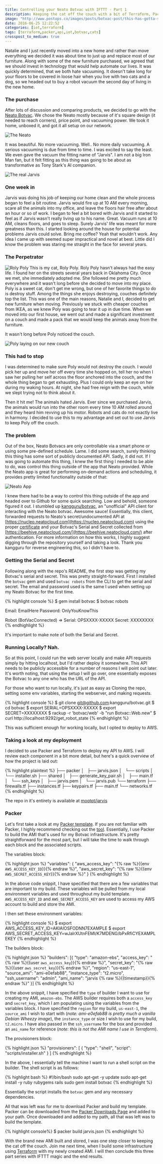 ```yaml
---
title: Controlling your Neato Botvac with IFTTT - Part 1
description: Keeping the cat off the couch with a bit of Terraform, Packer, and IFTTT magic
image: "http://www.postops.co/images/posts/botvac-post/this-has-gotta-stop.jpg"
date: 2016-06-25 12:22:52
categories: [iot,terraform]
tags: [terraform,packer,api,iot,botvac,cats]
crosspost_to_medium: true
---
```


Natalie and I just recently moved into a new home and rather than move everything we decided it was about time to just up and replace most of our furniture. Along with some of the new furniture purchased, we agreed that we should invest in technology that would help automate our lives. It was quickly determined, that we both hate vacuuming. It doesn't take long for your floors to be covered in loose hair when you live with two cats and a dog, so we headed out to buy a robot vacuum the second day of living in the new home.

### The purchase
After lots of discussion and comparing products, we decided to go with the [Neato Botvac](https://amzn.com/B0168KHVZW). We chose the Neato mostly because of it's square design (it needed to reach corners), price point, and vacuuming power. We took it home, unboxed it, and got it all setup on our network.

![The Neato](/images/posts/botvac-post/botvac.jpg)

It was beautiful. No more vacuuming. Well.. No more daily vacuuming. A serious vacuuming is due from time to time. I was excited to say the least. We even gave the vacuum the fitting name of "Jarvis". I am not a big Iron Man fan, but it felt fitting as this thing was going to be about as transformative as Tony Stark's AI companion.

![The real Jarvis](/images/posts/botvac-post/real-jarvis.jpg)

### One week in
Jarvis was doing his job of keeping our home clean and the whole process began to feel a bit routine. Jarvis would fire up at 10 AM every morning, scare all the animals into my office, and leave the floors hair free after about an hour or so of work. I began to feel a bit bored with Jarvis and it started to feel as if Jarvis wasn't really living up to his name. Great. Vacuum runs at 10 AM, cleans floors, and goes to sleep. Surely Jarvis' life was meant for more greatness than this. I started looking around the house for potential problems Jarvis could solve. Bring me coffee? Yeah that wouldn't work. Any idea I came up with seemed super impractical and novel at best. Little did I know the problem was staring me straight in the face for several years.

### The Perpetrator
![Roly Poly](/images/posts/botvac-post/the-perpetrator.jpg)
This is my cat, Roly Poly. Roly Poly hasn't always had the easy life. I found her on the streets several years back in Oklahoma City. Once we met, she immediately adopted me. She followed me pretty much everywhere and it wasn't long before she decided to move into my place. Poly is a sweet cat, don't get me wrong, but one of her favorite things to do is destroy stuff. Among the things she enjoys destroying, couches definitely top the list. This was one of the main reasons, Natalie and I, decided to get new furniture when moving. Previously we stuck with cheaper couches from IKEA, as we knew Poly was going to tear it up in due time. When we moved into our first house, we went out and made a significant investment on a couch and made a pack that we would keep the animals away from the furniture.

It wasn't long before Poly noticed the couch.

![Poly laying on our new couch](/images/posts/botvac-post/this-has-gotta-stop.jpg)

### This had to stop
I was determined to make sure Poly would not destroy the couch. I would pick her up and move her off every time she hopped on, tell her no when I saw her pulling her self across the floor anchored into the couch, and the whole thing began to get exhausting. Plus I could only keep an eye on her during my waking hours. At night, she had free reign with the couch, while we slept trying not to think about it.

Then it hit me! The animals hated Jarvis. Ever since we purchased Jarvis, the animals would run into the other room every time 10 AM rolled around and they heard him revving up his motor. Robots and cats do not exactly live in harmony. I decided to use this to my advantage and set out to use Jarvis to keep Poly off the couch.

### The problem
Out of the box, Neato Botvacs are only controllable via a smart phone or using some pre-defined schedule. Lame. I did some search, surely thinking this thing has some sort of publicly documented API. Sadly, it did not. If I was going to automate this thing, I knew the first thing I needed to be able to do, was control this thing outside of the app that Neato provided. While the Neato app is great for performing on-demand actions and scheduling, it provides pretty limited functionality outside of that:

![Neato App](/images/posts/botvac-post/neato-screenshot.png)

I knew there had to be a way to control this thing outside of the app and headed over to Github for some quick searching. Low and behold, someone figured it out. I stumbled up [kangguru/botvac](https://github.com/kangguru/botvac), an "unofficial" API client for interacting with the Neato botvac. Awesome sauce! Essentially, this client, forwarded requests to Neato's secret/undocumented API at [https://nucleo.neatocloud.com](https://nucleo.neatocloud.com) using the proper [certificate](https://github.com/kangguru/botvac/blob/master/cert/neatocloud.com.crt) and your Botvac's Serial and Secret collected from [https://beehive.neatocloud.com/](https://beehive.neatocloud.com/) after authentication. For more information on how this works, I highly suggest digging through the repository yourself and taking a look. Thank you kangguru for reverse engineering this, so I didn't have to.

### Getting the Serial and Secret
Following along with the repo's README, the first step was getting my Botvac's serial and secret. This was pretty straight-forward. First I installed the `botvac` gem and used `botvac robots` from the CLI to get the serial and secret. The email and password used is the same I used when setting up my Neato Botvac for the first time.

{% highlight console %}
$ gem install botvac
$ botvac robots

Email: EmailHere
Password: OnlyYouKnowThis

Robot (BotVacConnected) => Serial: OPSXXXX-XXXXX Secret: XXXXXXXX
{% endhighlight %}

It's important to make note of both the Serial and Secret.

### Running Locally? Nah.
So at this point, I could run the web server locally and make API requests simply by hitting localhost, but I'd rather deploy it somewhere. This API needs to be publicly accessible for a number of reasons I will point out later. It's worth noting, that using the setup I will go over, one essentially exposes the Botvac to any one who has the URL of the API.

For those who want to run locally, it's just as easy as Cloning the repo, setting some env variables, starting the webserver, and making requests.

{% highlight console %}
$ git clone git@github.com:kangguru/botvac.git
$ cd botvac
$ export SERIAL=OPSXXXX-XXXXX
$ export SECRET=XXXXXXXX
$ rackup -r 'botvac/web' -b "run Botvac::Web.new"
$ curl http://localhost:9292/get_robot_state
{% endhighlight %}

This was sufficient enough for working locally, but I opted to deploy to AWS.

### Taking a look at my deployment
I decided to use Packer and Terraform to deploy my API to AWS. I will review each component in a bit more detail, but here's a quick overview of how the project is laid out:

{% highlight plaintext %}
├── packer
│   ├── jarvis.json
│   └── scripts
│       └── installer.sh
├── shared
│   ├── generate_key_pair.sh
│   ├── main.tf
│   └── ssh_keys
│       ├── jarvis.pem
│       └── jarvis.pub
└── terraform
    ├── firewalls.tf
    ├── instances.tf
    ├── keypairs.tf
    ├── main.tf
    └── networks.tf
{% endhighlight %}

The repo in it's entirety is available at [mootpt/jarvis](https://github.com/mootpt/jarvis)

### Packer
Let's first take a look at my [Packer template](https://github.com/mootpt/jarvis/blob/master/packer/jarvis.json). If you are not familiar with Packer, I highly recommend checking out the [tool](https://www.packer.io/). Essentially, I use Packer to build the AMI that's used for my Botvac infrastructure. It's pretty straightforward for the most part, but I will take the time to walk through each block and the associated scripts.

The variables block:

{% highlight json %}
"variables": {
  "aws_access_key": "{% raw  %}{{env `AWS_ACCESS_KEY_ID`}}{% endraw  %}",
  "aws_secret_key": "{% raw  %}{{env `AWS_SECRET_ACCESS_KEY`}}{% endraw  %}"
}
{% endhighlight %}

In the above code snippit, I have specified that there are a few variables that are important to my build. These variables will be pulled from my local environment variables and used throughout my build template. `AWS_ACCESS_KEY_ID` and `AWS_SECRET_ACCESS_KEY` are used to access my AWS account to build and store the AMI.

I then set these environment variables:

{% highlight console %}
$ export AWS_ACCESS_KEY_ID=AKIAIOSFODNN7EXAMPLE
$ export AWS_SECRET_ACCESS_KEY=wJalrXUtnFEMI/K7MDENG/bPxRfiCYEXAMPLEKEY
{% endhighlight %}

The builders block:

{% highlight json %}
"builders": [{
  "type": "amazon-ebs",
  "access_key": "{% raw  %}{{user `aws_access_key`}}{% endraw  %}",
  "secret_key": "{% raw  %}{{user `aws_secret_key`}}{% endraw  %}",
  "region": "us-east-1",
  "source_ami": "ami-e0efab88",
  "instance_type": "t2.micro",
  "ssh_username": "admin",
  "ami_name": "jarvis {% raw  %}{{timestamp}}{% endraw  %}"
}]
{% endhighlight %}

In the above snippit, I have specified the `type` of builder I want to use for creating my AMI, `amazon-ebs`. The AWS builder requires both a `access_key` and `secret_key`, which I am populating using the variables from the variables block. I have specified the `region` for my build, `us-east-1`, the `source_ami` I wish to start with (_note: ami-e0efab88 is pretty much a vanilla Debian Wheezy image_), the `instance_type` or size I wish to use for my build, `t2.micro`. I have also passed in the `ssh_username` for the box and provided an `ami_name` for reference (_note: this is not the AMI name I use in Terraform_).

The provisioners block:

{% highlight json %}
"provisioners": [
{
    "type": "shell",
    "script": "scripts/installer.sh"
}
]
{% endhighlight %}

In the above, I essentially tell the machine I want to run a shell script on the builder. The shell script is as follows:

{% highlight bash %}
#!/bin/bash
sudo apt-get -y update
sudo apt-get install -y ruby rubygems rails
sudo gem install botvac
{% endhighlight %}

Essentially the script installs the `botvac` gem and any necessary dependencies.

All that was left was for me to download Packer and build my template. Packer can be downloaded from the [Packer Downloads Page](https://www.packer.io/downloads.html) and added to your path. Once downloaded and added to my path, all that was left was to build the template.

{% highlight console%}
$ packer build jarvis.json
{% endhighlight %}

<script type="text/javascript" src="https://asciinema.org/a/86rsn9i5rp4qtseu6s414d61y.js" id="asciicast-86rsn9i5rp4qtseu6s414d61y" async></script>

With the brand new AMI built and stored, I was one step closer to keeping the cat off the couch. Join me next time, when I build some infrastructure using [Terraform](https://www.terraform.io) with my newly created AMI. I will then conclude this three part series with IFTTT magic and the end results.
